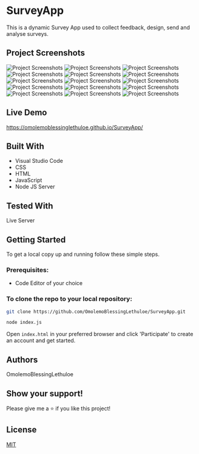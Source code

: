 # SurveyApp

This is a dynamic Survey App used to collect feedback, design, send and analyse surveys.

## Project Screenshots
![Project Screenshots](images/readme/image%20(1).png)
![Project Screenshots](images/readme/image%20(2).png)
![Project Screenshots](images/readme/image%20(3).png)
![Project Screenshots](images/readme/image%20(4).png)
![Project Screenshots](images/readme/image%20(6).png)
![Project Screenshots](images/readme/image%20(8).png)
![Project Screenshots](images/readme/image%20(9).png)
![Project Screenshots](images/readme/image%20(10).png)
![Project Screenshots](images/readme/image%20(11).png)
![Project Screenshots](images/readme/image%20(12).png)
![Project Screenshots](images/readme/image%20(13).png)
![Project Screenshots](images/readme/image%20(14).png)
![Project Screenshots](images/readme/image%20(15).png)
![Project Screenshots](images/readme/image%20(16).png)
![Project Screenshots](images/readme/image%20(17).png)

## Live Demo
https://omolemoblessinglethuloe.github.io/SurveyApp/

## Built With

* Visual Studio Code
* CSS
* HTML
* JavaScript
* Node JS Server

## Tested With
Live Server

## Getting Started

To get a local copy up and running follow these simple steps.

### Prerequisites:
* Code Editor of your choice

### To clone the repo to your local repository:

``` bash
git clone https://github.com/OmolemoBlessingLethuloe/SurveyApp.git
``` 

``` bash
node index.js
```

Open ``` index.html ``` in your preferred browser and click 'Participate' to create an account and get started.

## Authors
OmolemoBlessingLethuloe

## Show your support!
Please give me a ⭐ if you like this project!

## License
[MIT](https://choosealicense.com/licenses/mit/)
